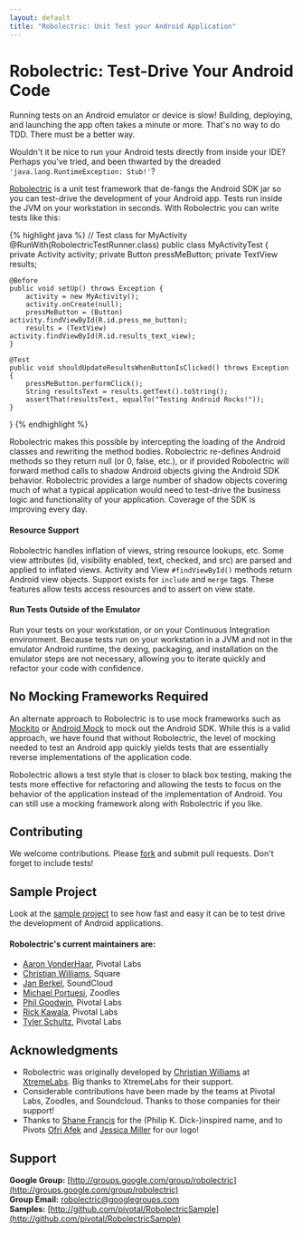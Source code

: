 ```yaml
---
layout: default
title: "Robolectric: Unit Test your Android Application"
---
```


# Robolectric: Test-Drive Your Android Code

Running tests on an Android emulator or device is slow! Building, deploying, and launching the app often takes a minute
or more. That's no way to do TDD. There must be a better way.

Wouldn't it be nice to run your Android tests directly from inside your IDE? Perhaps you've tried, and been thwarted by
the dreaded <code>'java.lang.RuntimeException: Stub!'</code>?

[Robolectric](http://github.com/pivotal/robolectric) is a unit test framework that de-fangs the Android SDK jar so you
can test-drive the development of your Android app.  Tests run inside the JVM on your workstation in seconds. With
Robolectric you can write tests like this:

{% highlight java %}
// Test class for MyActivity
@RunWith(RobolectricTestRunner.class)
public class MyActivityTest {
    private Activity activity;
    private Button pressMeButton;
    private TextView results;

    @Before
    public void setUp() throws Exception {
        activity = new MyActivity();
        activity.onCreate(null);
        pressMeButton = (Button) activity.findViewById(R.id.press_me_button);
        results = (TextView) activity.findViewById(R.id.results_text_view);
    }

    @Test
    public void shouldUpdateResultsWhenButtonIsClicked() throws Exception {
        pressMeButton.performClick();
        String resultsText = results.getText().toString();
        assertThat(resultsText, equalTo("Testing Android Rocks!"));
    }
}
{% endhighlight %}

Robolectric makes this possible by intercepting the loading of the Android classes and rewriting the method bodies.
Robolectric re-defines Android methods so they return null (or 0, false, etc.), or if provided Robolectric will forward
method calls to shadow Android objects giving the Android SDK behavior. Robolectric provides a large number of shadow
objects covering much of what a typical application would need to test-drive the business logic and functionality of
your application. Coverage of the SDK is improving every day.

#### Resource Support

Robolectric handles inflation of views, string resource lookups, etc. Some view attributes (id, visibility enabled,
text, checked, and src) are parsed and applied to inflated views. Activity and View <code>#findViewById()</code> methods
return Android view objects. Support exists for <code>include</code> and <code>merge</code> tags. These features allow
tests access resources and to assert on view state.

#### Run Tests Outside of the Emulator

Run your tests on your workstation, or on your Continuous Integration environment. Because tests run on your workstation
in a JVM and not in the emulator Android runtime, the dexing, packaging, and installation on the emulator steps are not
necessary, allowing you to iterate quickly and refactor your code with confidence.

## No Mocking Frameworks Required

An alternate approach to Robolectric is to use mock frameworks such as [Mockito](http://code.google.com/p/mockito/) or
[Android Mock](http://code.google.com/p/android-mock/) to mock out the Android SDK. While this is a valid approach, we
have found that without Robolectric, the level of mocking needed to test an Android app quickly yields tests that are
essentially reverse implementations of the application code.

Robolectric allows a test style that is closer to black box testing, making the tests more effective for refactoring and
allowing the tests to focus on the behavior of the application instead of the implementation of Android. You can still
use a mocking framework along with Robolectric if you like.

## Contributing

We welcome contributions. Please [fork](http://github.com/pivotal/robolectric) and submit pull requests. Don't forget to
include tests!

## Sample Project

Look at the [sample project](https://github.com/pivotal/robolectricsample) to see how fast and easy it can be to test
drive the development of Android applications.

#### Robolectric's current maintainers are:

* [Aaron VonderHaar](https://github.com/avh4), Pivotal Labs
* [Christian Williams](http://github.com/Xian), Square
* [Jan Berkel](https://github.com/jberkel), SoundCloud
* [Michael Portuesi](https://github.com/mportuesisf), Zoodles
* [Phil Goodwin](https://github.com/pgoodwin), Pivotal Labs
* [Rick Kawala](https://github.com/rkawala), Pivotal Labs
* [Tyler Schultz](https://github.com/tylerschultz), Pivotal Labs

## Acknowledgments

* Robolectric was originally developed by [Christian Williams](http://github.com/Xian) at [XtremeLabs](http://www.xtremelabs.com/). Big thanks to XtremeLabs for their support.
* Considerable contributions have been made by the teams at Pivotal Labs, Zoodles, and Soundcloud. Thanks to those companies for their support!
* Thanks to [Shane Francis](http://shanefrancis.com/) for the (Philip K. Dick-)inspired name, and to Pivots [Ofri Afek](mailto:ofri@pivotallabs.com) and [Jessica Miller](mailto:jessica@pivotallabs.com) for our logo!

## Support

__Google Group:__ [http://groups.google.com/group/robolectric](http://groups.google.com/group/robolectric)<br/>
__Group Email:__ [robolectric@googlegroups.com](mailto:robolectric@googlegroups.com)<br/>
__Samples:__ [http://github.com/pivotal/RobolectricSample](http://github.com/pivotal/RobolectricSample)
